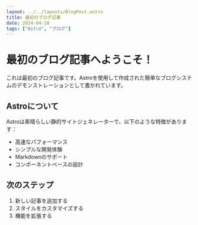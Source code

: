```yaml
---
layout: ../../layouts/BlogPost.astro
title: 最初のブログ記事
date: 2024-04-10
tags: ["Astro", "ブログ"]
---
```


# 最初のブログ記事へようこそ！

これは最初のブログ記事です。Astroを使用して作成された簡単なブログシステムのデモンストレーションとして書かれています。

## Astroについて

Astroは素晴らしい静的サイトジェネレーターで、以下のような特徴があります：

- 高速なパフォーマンス
- シンプルな開発体験
- Markdownのサポート
- コンポーネントベースの設計

## 次のステップ

1. 新しい記事を追加する
2. スタイルをカスタマイズする
3. 機能を拡張する